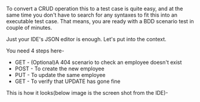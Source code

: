 To convert a CRUD operation this to a test case is quite easy, and at the same time you don't have to search for any syntaxes to fit this into an executable test case. That means, you are ready with a BDD scenario test in couple of minutes.

Just your IDE's JSON editor is enough. Let's put into the context.

You need 4 steps here-
+ GET - (Optional)A 404 scenario to check an employee doesn't exist
+ POST - To create the new employee
+ PUT - To update the same employee
+ GET - To verify that UPDATE has gone fine

This is how it looks(below image is the screen shot from the IDE)-
